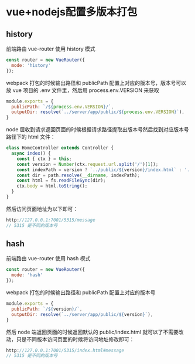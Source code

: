 # vue+nodejs配置多版本打包

## history

前端路由 vue-router 使用 history 模式

```js
const router = new VueRouter({
  mode: 'history'
});
```

webpack 打包的时候输出路径和 publicPath 配置上对应的版本号，版本号可以放 vue 项目的 .env 文件里，然后用 process.env.VERSION 来获取

```js
module.exports = {
  publicPath: `/${process.env.VERSION}/`,
  outputDir: resolve(`../server/app/public/${process.env.VERSION}`),
}
```

node 层收到请求返回页面的时候根据请求路径提取出版本号然后找到对应版本号路径下的 html 文件：

```js
class HomeController extends Controller {
  async index() {
    const { ctx } = this;
    const version = Number(ctx.request.url.split('/')[1]);
    const indexPath = version ? `../public/${version}/index.html` : '../public/index.html'
    const dir = path.resolve(__dirname, indexPath);
    const html = fs.readFileSync(dir);
    ctx.body = html.toString();
  }
}
```

然后访问页面地址为以下即可：

```js
http://127.0.0.1:7001/5315/message
// 5315 是不同的版本号
```

## hash

前端路由 vue-router 使用 hash 模式

```js
const router = new VueRouter({
  mode: 'hash'
});
```

webpack 打包的时候输出路径和 publicPath 配置上对应的版本号

```js
module.exports = {
  publicPath: `/${version}/`,
  outputDir: resolve(`../server/app/public/${version}`),
}
```

然后 node 端返回页面的时候返回默认的 public/index.html 就可以了不需要改动，只是不同版本访问页面的时候将访问地址修改即可：

```js
http://127.0.0.1:7001/5315/index.html#message
// 5315 是不同的版本号
```